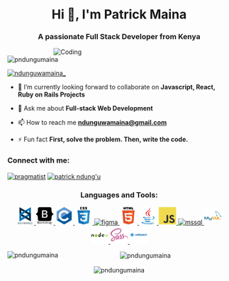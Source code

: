 
<h1 align="center">Hi 👋, I'm Patrick Maina</h1>
<h3 align="center">A passionate Full Stack Developer from Kenya</h3>
<img align="right" src="https://i.giphy.com/media/xT9IgzoKnwFNmISR8I/giphy.webp" width="400" alt="Coding" />

<p align="left"> <img src="https://komarev.com/ghpvc/?username=pndungumaina&label=Profile%20views&color=0e75b6&style=flat" alt="pndungumaina" /> </p>

<p align="left"> <a href="https://twitter.com/ndunguwamaina_" target="blank"><img src="https://img.shields.io/twitter/follow/ndunguwamaina_?logo=twitter&style=for-the-badge" alt="ndunguwamaina_" /></a> </p>

- 🔭 I’m currently looking forward to collaborate on **Javascript, React, Ruby on Rails Projects**

- 💬 Ask me about **Full-stack Web Development**

- 📫 How to reach me **ndunguwamaina@gmail.com**

- ⚡ Fun fact **First, solve the problem. Then, write the code.**

<h3 align="left">Connect with me:</h3>
<p align="left" mt-5>
<a href="https://codepen.io/pragmatist" target="blank"><img align="center" src="https://raw.githubusercontent.com/rahuldkjain/github-profile-readme-generator/master/src/images/icons/Social/codepen.svg" alt="pragmatist" height="30" width="40" /></a>
<a href="https://www.linkedin.com/in/pndungumaina/" target="blank"><img align="center" src="https://raw.githubusercontent.com/rahuldkjain/github-profile-readme-generator/master/src/images/icons/Social/linked-in-alt.svg" alt="patrick ndung'u" height="30" width="40" /></a>
</p>

<h3 align="center">Languages and Tools:</h3>
<p align="center"> <a href="https://backbonejs.org" target="_blank" rel="noreferrer"> <img src="https://raw.githubusercontent.com/devicons/devicon/master/icons/backbonejs/backbonejs-original-wordmark.svg" alt="backbonejs" width="40" height="40"/> </a> <a href="https://getbootstrap.com" target="_blank" rel="noreferrer"> <img src="https://raw.githubusercontent.com/devicons/devicon/master/icons/bootstrap/bootstrap-plain-wordmark.svg" alt="bootstrap" width="40" height="40"/> </a> <a href="https://www.cprogramming.com/" target="_blank" rel="noreferrer"> <img src="https://raw.githubusercontent.com/devicons/devicon/master/icons/c/c-original.svg" alt="c" width="40" height="40"/> </a> <a href="https://www.w3schools.com/css/" target="_blank" rel="noreferrer"> <img src="https://raw.githubusercontent.com/devicons/devicon/master/icons/css3/css3-original-wordmark.svg" alt="css3" width="40" height="40"/> </a> <a href="https://www.figma.com/" target="_blank" rel="noreferrer"> <img src="https://www.vectorlogo.zone/logos/figma/figma-icon.svg" alt="figma" width="40" height="40"/> </a> <a href="https://www.w3.org/html/" target="_blank" rel="noreferrer"> <img src="https://raw.githubusercontent.com/devicons/devicon/master/icons/html5/html5-original-wordmark.svg" alt="html5" width="40" height="40"/> </a> <a href="https://www.java.com" target="_blank" rel="noreferrer"> <img src="https://raw.githubusercontent.com/devicons/devicon/master/icons/java/java-original.svg" alt="java" width="40" height="40"/> </a> <a href="https://developer.mozilla.org/en-US/docs/Web/JavaScript" target="_blank" rel="noreferrer"> <img src="https://raw.githubusercontent.com/devicons/devicon/master/icons/javascript/javascript-original.svg" alt="javascript" width="40" height="40"/> </a> <a href="https://www.microsoft.com/en-us/sql-server" target="_blank" rel="noreferrer"> <img src="https://www.svgrepo.com/show/303229/microsoft-sql-server-logo.svg" alt="mssql" width="40" height="40"/> </a> <a href="https://www.mysql.com/" target="_blank" rel="noreferrer"> <img src="https://raw.githubusercontent.com/devicons/devicon/master/icons/mysql/mysql-original-wordmark.svg" alt="mysql" width="40" height="40"/> </a> <a href="https://nodejs.org" target="_blank" rel="noreferrer"> <img src="https://raw.githubusercontent.com/devicons/devicon/master/icons/nodejs/nodejs-original-wordmark.svg" alt="nodejs" width="40" height="40"/> </a> <a href="https://sass-lang.com" target="_blank" rel="noreferrer"> <img src="https://raw.githubusercontent.com/devicons/devicon/master/icons/sass/sass-original.svg" alt="sass" width="40" height="40"/> </a> <a href="https://webpack.js.org" target="_blank" rel="noreferrer"> <img src="https://raw.githubusercontent.com/devicons/devicon/d00d0969292a6569d45b06d3f350f463a0107b0d/icons/webpack/webpack-original-wordmark.svg" alt="webpack" width="40" height="40"/> </a> </p>

<p align="center"><img align="left" src="https://github-readme-stats.vercel.app/api/top-langs?username=pndungumaina&show_icons=true&locale=en&layout=compact" alt="pndungumaina" /></p>

<p align="center">&nbsp;<img align="center" src="https://github-readme-stats.vercel.app/api?username=pndungumaina&show_icons=true&locale=en" alt="pndungumaina" /></p>

<p align="center"><img align="center" src="https://github-readme-streak-stats.herokuapp.com/?user=pndungumaina&" alt="pndungumaina" /></p>
